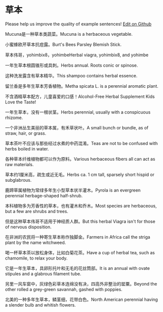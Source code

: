 # 草本

Please help us improve the quality of example sentences! [Edit on Github](https://github.com/jiyushe/jiyu-example-sentence-source/blob/main/chinese/caoben.md)

<p><span class="chinese">Mucuna是一种草本类蔬菜。</span><span class="english">Mucuna is a herbaceous vegetable.</span></p>

<p><span class="chinese">小蜜蜂欧芹草本抗痘露。</span><span class="english">Burt's Bees Parsley Blemish Stick.</span></p>

<p><span class="chinese">草本伟哥，yohimbix8，yohimbe</span><span class="english">Herbal viagra, yohimbix8, and yohimbe</span></p>

<p><span class="chinese">一年生草本根圆锥形或具刺。</span><span class="english">Herbs annual. Roots conic or spinose.</span></p>

<p><span class="chinese">这种洗发露含有草本精华。</span><span class="english">This shampoo contains herbal essence.</span></p>

<p><span class="chinese">留兰香是多年生草本芳香植物。</span><span class="english">Metha spicata L. is a perennial aromatic plant.</span></p>

<p><span class="chinese">不含酒精草本配方，儿童喜爱的口感！</span><span class="english">Alcohol-Free Herbal Supplement Kids Love the Taste!</span></p>

<p><span class="chinese">一年生草本，没有一根状茎。</span><span class="english">Herbs perennial, usually with a conspicuous rhizome.</span></p>

<p><span class="chinese">一个非洲丛生美丽的草本属，有禾草状叶。</span><span class="english">A small bunch or bundle, as of straw, hair, or grass.</span></p>

<p><span class="chinese">草本茶叶不应该与那些经过水煮的中药混淆。</span><span class="english">Teas are not to be confused with herbs boiled in water.</span></p>

<p><span class="chinese">各种草本纤维植物都可以作为原料。</span><span class="english">Various herbaceous fibers all can act as raw materials.</span></p>

<p><span class="chinese">草本约1厘米高，疏生或近无毛。</span><span class="english">Herbs ca. 1 cm tall, sparsely short hispid or subglabrous.</span></p>

<p><span class="chinese">鹿蹄草属植物为常绿多年生小型草本状半灌木。</span><span class="english">Pyrola is an evergreen perennial herbage-shaped half-shrub.</span></p>

<p><span class="chinese">本科植物多为芳香性的草本，也有灌木和乔木。</span><span class="english">Most species are herbaceous, but a few are shrubs and trees.</span></p>

<p><span class="chinese">但是这种草本伟哥不适用于神经质人群。</span><span class="english">But this herbal Viagra isn't for those of nervous disposition.</span></p>

<p><span class="chinese">在非洲的农民将一种寄生草本称作独脚金。</span><span class="english">Farmers in Africa call the striga plant by the name witchweed.</span></p>

<p><span class="chinese">喝一杯草本茶以放松身体，比如白菊花茶。</span><span class="english">Have a cup of herbal tea, such as chamomile, to relax your body.</span></p>

<p><span class="chinese">它是一年生草本，具卵形托叶和无毛的花丝筒部。</span><span class="english">It is an annual with ovate stipules and a glabrous filament tube.</span></p>

<p><span class="chinese">另里一风车窗中，灰绿色彩草本连绵没有决，四高外非整治的罂粟。</span><span class="english">Beyond the other rolled a grey-green savannah, gashed with poppies.</span></p>

<p><span class="chinese">北美的一种多年生草本，鳞茎细，花带白色。</span><span class="english">North American perennial having a slender bulb and whitish flowers.</span></p>

